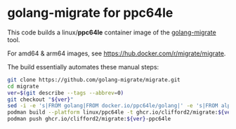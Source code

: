 # golang-migrate for ppc64le

This code builds a linux/**ppc64le** container image of the [golang-migrate](https://github.com/golang-migrate/migrate) tool.

For amd64 & arm64 images, see <https://hub.docker.com/r/migrate/migrate>.

The build essentially automates these manual steps:

```sh
git clone https://github.com/golang-migrate/migrate.git
cd migrate
ver=$(git describe --tags --abbrev=0)
git checkout "${ver}"
sed -i -e 's|FROM golang|FROM docker.io/ppc64le/golang|' -e 's|FROM alpine|FROM docker.io/ppc64le/alpine|' Dockerfile
podman build --platform linux/ppc64le -t ghcr.io/clifford2/migrate:${ver}-ppc64le
podman push ghcr.io/clifford2/migrate:${ver}-ppc64le
```
